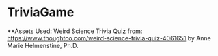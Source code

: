 # TriviaGame

**Assets Used:
Weird Science Trivia Quiz from: https://www.thoughtco.com/weird-science-trivia-quiz-4061651 by Anne Marie Helmenstine, Ph.D.
